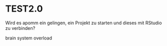 # TEST2.0
Wird es apomm ein gelingen, ein Projekt zu starten und dieses mit RStudio zu verbinden?

brain system overload
